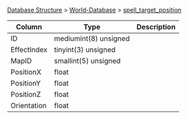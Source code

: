 [Database Structure](Database-Structure) > [World-Database](World-Database) > [spell_target_position](spell_target_position)

Column | Type | Description
--- | --- | ---
ID | mediumint(8) unsigned | 
EffectIndex | tinyint(3) unsigned | 
MapID | smallint(5) unsigned | 
PositionX | float | 
PositionY | float | 
PositionZ | float | 
Orientation | float | 
